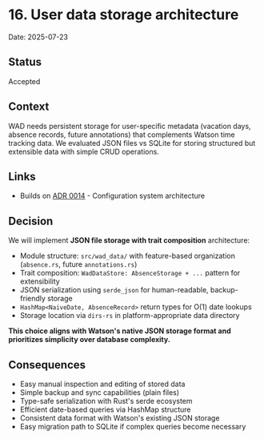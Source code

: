 # 16. User data storage architecture

Date: 2025-07-23

## Status

Accepted

## Context

WAD needs persistent storage for user-specific metadata (vacation days, absence records, future annotations) that complements Watson time tracking data. We evaluated JSON files vs SQLite for storing structured but extensible data with simple CRUD operations.

## Links

- Builds on [ADR 0014](0014-configuration-system-architecture.md) - Configuration system architecture

## Decision

We will implement **JSON file storage with trait composition** architecture:

- Module structure: `src/wad_data/` with feature-based organization (`absence.rs`, future `annotations.rs`)
- Trait composition: `WadDataStore: AbsenceStorage + ...` pattern for extensibility  
- JSON serialization using `serde_json` for human-readable, backup-friendly storage
- `HashMap<NaiveDate, AbsenceRecord>` return types for O(1) date lookups
- Storage location via `dirs-rs` in platform-appropriate data directory

**This choice aligns with Watson's native JSON storage format and prioritizes simplicity over database complexity.**

## Consequences

- Easy manual inspection and editing of stored data
- Simple backup and sync capabilities (plain files)
- Type-safe serialization with Rust's serde ecosystem
- Efficient date-based queries via HashMap structure
- Consistent data format with Watson's existing JSON storage
- Easy migration path to SQLite if complex queries become necessary